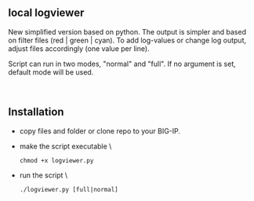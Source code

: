 ## local logviewer

New simplified version based on python. The output is simpler and based on filter files (red | green | cyan).
To add log-values or change log output, adjust files accordingly (one value per line).

Script can run in two modes, "normal" and "full". If no argument is set, default mode will be used.

<br /> 

## Installation

- copy files and folder or clone repo to your BIG-IP.
- make the script executable \

    `chmod +x logviewer.py`
- run the script \

    `./logviewer.py [full|normal]`